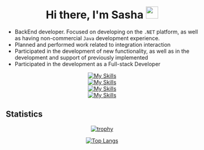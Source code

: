 **<h1 align="center">Hi there, I'm Sasha
<img src="https://github.com/blackcater/blackcater/raw/main/images/Hi.gif" height="32"/></h1>**

- BackEnd developer. Focused on developing on the `.NET` platform, as well as having non-commercial `Java` development experience.
- Planned and performed work related to integration interaction
- Participated in the development of new functionality, as well as in the development and support of previously implemented
- Participated in the development as a Full-stack Developer

<div align="center">
  
  [![My Skills](https://skillicons.dev/icons?i=cs,java,lua,css,html)](https://skillicons.dev)
  <br/>
  [![My Skills](https://skillicons.dev/icons?i=dotnet,wasm,spring,maven,gradle)](https://skillicons.dev)
  <br/>
  [![My Skills](https://skillicons.dev/icons?i=postgres,mysql)](https://skillicons.dev)
  <br/>
  [![My Skills](https://skillicons.dev/icons?i=kubernetes,docker,kafka,git,neovim)](https://skillicons.dev)
  
</div>

##  **Statistics**

<div align="center">
  
  [![trophy](https://github-profile-trophy.vercel.app/?username=MJSasha)](https://github.com/ryo-ma/github-profile-trophy)
  
</div>

<div align="center">

  [![Top Langs](https://github-readme-stats.vercel.app/api/top-langs/?username=MJSasha&layout=compact)](https://github.com/anuraghazra/github-readme-stats)

</div>
